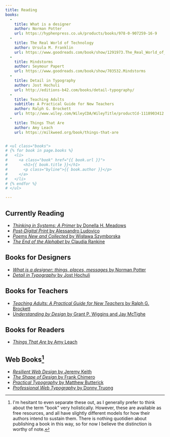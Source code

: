 ```yaml
---
title: Reading
books:
  -
    title: What is a designer
    author: Norman Potter
    url: https://hyphenpress.co.uk/products/books/978-0-907259-16-9
  -
    title: The Real World of Technology
    author: Ursula M. Franklin
    url: https://www.goodreads.com/book/show/1291973.The_Real_World_of_Technology
  -
    title: Mindstorms
    author: Seymour Papert
    url: https://www.goodreads.com/book/show/703532.Mindstorms
  -
    title: Detail in Typography
    author: Jost Hochuli
    url: http://editions-b42.com/books/detail-typography/
  -
    title: Teaching Adults
    subtitle: A Practical Guide for New Teachers
    author: Ralph G. Brockett
    url: http://www.wiley.com/WileyCDA/WileyTitle/productCd-1118903412.html
  -
    title: Things That Are
    author: Amy Leach
    url: https://milkweed.org/book/things-that-are


# <ul class="books">
# {% for book in page.books %}
#   <li>
#     <a class="book" href="{{ book.url }}">
#       <h1>{{ book.title }}</h1>
#       <p class="byline">{{ book.author }}</p>
#     </a>
#   </li>
# {% endfor %}
# </ul>

---
```


Currently Reading
-----------------

* [<cite>Thinking in Systems: A Primer</cite> by Donella H. Meadows](https://www.goodreads.com/book/show/3828902-thinking-in-systems)
* [<cite>Post-Digital Print</cite> by Alessandro Ludovico](http://postdigitalprint.org)
* [<cite>Poems New and Collected</cite> by Wisława Szymborska](https://www.goodreads.com/book/show/10205.Poems_New_and_Collected)
* [<cite>The End of the Alphabet</cite> by Claudia Rankine](https://www.goodreads.com/book/show/270904.The_End_of_the_Alphabet)


Books for Designers
-------------------

* [<cite>What is a designer: things, places, messages</cite> by Norman Potter](https://hyphenpress.co.uk/products/books/978-0-907259-16-9)
* [<cite>Detail in Typography</cite> by Jost Hochuli](http://editions-b42.com/books/detail-typography/)


Books for Teachers
------------------

* [<cite>Teaching Adults: A Practical Guide for New Teachers</cite> by Ralph G. Brockett](http://www.wiley.com/WileyCDA/WileyTitle/productCd-1118903412.html)
* [<cite>Understanding by Design</cite> by Grant P. Wiggins and Jay McTighe](http://www.indiebound.org/book/9781416600350)


Books for Readers
-----------------

* [<cite>Things That Are</cite> by Amy Leach](https://milkweed.org/book/things-that-are)


Web Books[^webbooks]
--------------------

* [<cite>Resilient Web Design</cite> by Jeremy Keith](https://resilientwebdesign.com)
* [<cite>The Shape of Design</cite> by Frank Chimero](http://shapeofdesignbook.com)
* [<cite>Practical Typography</cite> by Matthew Butterick](http://practicaltypography.com)
* [<cite>Professional Web Typography</cite> by Donny Truong](https://prowebtype.com)



[^webbooks]: I'm hesitant to even separate these out, as I generally prefer to think about the term "book" very holistically. However, these are available as free resources, and all have slightly different models for how their authors intend to sustain them. There is nothing quotidien about publishing a book in this way, so for now I believe the distinction is worthy of note.

